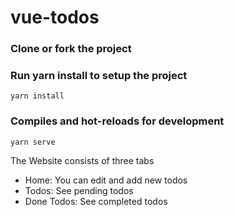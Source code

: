 # vue-todos

### Clone or fork the project


### Run yarn install to setup the project
```
yarn install
```

### Compiles and hot-reloads for development
```
yarn serve
```
The Website consists of three tabs
- Home: You can edit and add new todos
- Todos: See pending todos 
- Done Todos: See completed todos
